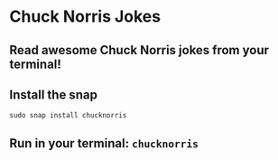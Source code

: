 # Chuck Norris Jokes

## Read awesome Chuck Norris jokes from your terminal!

## Install the snap

`sudo snap install chucknorris`

## Run in your terminal: `chucknorris`
